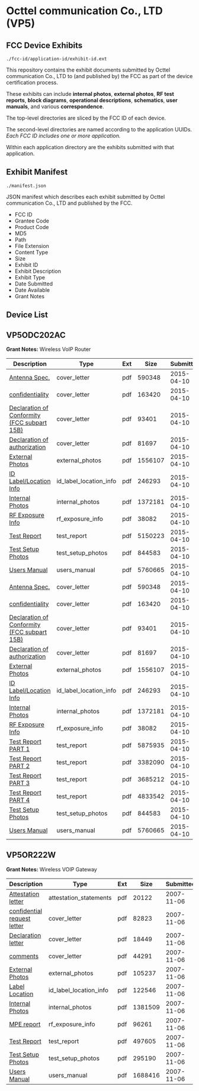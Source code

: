 # Octtel communication Co., LTD (VP5)
## FCC Device Exhibits

```
./fcc-id/application-id/exhibit-id.ext
```

This repository contains the exhibit documents submitted by Octtel communication Co., LTD to (and published by) the FCC as part of the device certification process.

These exhibits can include **internal photos**, **external photos**, **RF test reports**, **block diagrams**, **operational descriptions**, **schematics**, **user manuals**, and various **correspondence**.

The top-level directories are sliced by the FCC ID of each device.

The second-level directories are named according to the application UUIDs. *Each FCC ID includes one or more application.*

Within each application directory are the exhibits submitted with that application. 

## Exhibit Manifest

```
./manifest.json
```

JSON manifest which describes each exhibit submitted by Octtel communication Co., LTD and published by the FCC.

- FCC ID
- Grantee Code
- Product Code
- MD5
- Path
- File Extension
- Content Type
- Size
- Exhibit ID
- Exhibit Description
- Exhibit Type
- Date Submitted
- Date Available
- Grant Notes

## Device List
## VP5ODC202AC
**Grant Notes:** Wireless VoIP Router

| Description | Type | Ext | Size | Submitted | Available |
| ----------- | ---- | --- | ---- | --------- | --------- |
| [Antenna Spec.](VP5ODC202AC/df2622ac68618e065ae2176c2ca1cdff/2580266.pdf) | cover_letter | pdf | 590348 | 2015-04-10 | 2015-04-15 |
| [confidentiality](VP5ODC202AC/df2622ac68618e065ae2176c2ca1cdff/2580285.pdf) | cover_letter | pdf | 163420 | 2015-04-10 | 2015-04-15 |
| [Declaration of Conformity (FCC subpart 15B)](VP5ODC202AC/df2622ac68618e065ae2176c2ca1cdff/2580286.pdf) | cover_letter | pdf | 93401 | 2015-04-10 | 2015-04-15 |
| [Declaration of authorization](VP5ODC202AC/df2622ac68618e065ae2176c2ca1cdff/2580287.pdf) | cover_letter | pdf | 81697 | 2015-04-10 | 2015-04-15 |
| [External Photos](VP5ODC202AC/df2622ac68618e065ae2176c2ca1cdff/2580283.pdf) | external_photos | pdf | 1556107 | 2015-04-10 | 2015-04-15 |
| [ID Label/Location Info](VP5ODC202AC/df2622ac68618e065ae2176c2ca1cdff/2580281.pdf) | id_label_location_info | pdf | 246293 | 2015-04-10 | 2015-04-15 |
| [Internal Photos](VP5ODC202AC/df2622ac68618e065ae2176c2ca1cdff/2580284.pdf) | internal_photos | pdf | 1372181 | 2015-04-10 | 2015-04-15 |
| [RF Exposure Info](VP5ODC202AC/df2622ac68618e065ae2176c2ca1cdff/2580289.pdf) | rf_exposure_info | pdf | 38082 | 2015-04-10 | 2015-04-15 |
| [Test Report](VP5ODC202AC/df2622ac68618e065ae2176c2ca1cdff/2580288.pdf) | test_report | pdf | 5150223 | 2015-04-10 | 2015-04-15 |
| [Test Setup Photos](VP5ODC202AC/df2622ac68618e065ae2176c2ca1cdff/2580282.pdf) | test_setup_photos | pdf | 844583 | 2015-04-10 | 2015-04-15 |
| [Users Manual](VP5ODC202AC/df2622ac68618e065ae2176c2ca1cdff/2580280.pdf) | users_manual | pdf | 5760665 | 2015-04-10 | 2015-04-15 |
| [Antenna Spec.](VP5ODC202AC/839da820cf44afc0a17315809aa709f5/2580266.pdf) | cover_letter | pdf | 590348 | 2015-04-10 | 2015-04-15 |
| [confidentiality](VP5ODC202AC/839da820cf44afc0a17315809aa709f5/2580285.pdf) | cover_letter | pdf | 163420 | 2015-04-10 | 2015-04-15 |
| [Declaration of Conformity (FCC subpart 15B)](VP5ODC202AC/839da820cf44afc0a17315809aa709f5/2580286.pdf) | cover_letter | pdf | 93401 | 2015-04-10 | 2015-04-15 |
| [Declaration of authorization](VP5ODC202AC/839da820cf44afc0a17315809aa709f5/2580287.pdf) | cover_letter | pdf | 81697 | 2015-04-10 | 2015-04-15 |
| [External Photos](VP5ODC202AC/839da820cf44afc0a17315809aa709f5/2580283.pdf) | external_photos | pdf | 1556107 | 2015-04-10 | 2015-04-15 |
| [ID Label/Location Info](VP5ODC202AC/839da820cf44afc0a17315809aa709f5/2580281.pdf) | id_label_location_info | pdf | 246293 | 2015-04-10 | 2015-04-15 |
| [Internal Photos](VP5ODC202AC/839da820cf44afc0a17315809aa709f5/2580284.pdf) | internal_photos | pdf | 1372181 | 2015-04-10 | 2015-04-15 |
| [RF Exposure Info](VP5ODC202AC/839da820cf44afc0a17315809aa709f5/2580289.pdf) | rf_exposure_info | pdf | 38082 | 2015-04-10 | 2015-04-15 |
| [Test Report PART 1](VP5ODC202AC/839da820cf44afc0a17315809aa709f5/2580303.pdf) | test_report | pdf | 5875935 | 2015-04-10 | 2015-04-15 |
| [Test Report PART 2](VP5ODC202AC/839da820cf44afc0a17315809aa709f5/2580304.pdf) | test_report | pdf | 3382090 | 2015-04-10 | 2015-04-15 |
| [Test Report PART 3](VP5ODC202AC/839da820cf44afc0a17315809aa709f5/2580305.pdf) | test_report | pdf | 3685212 | 2015-04-10 | 2015-04-15 |
| [Test Report PART 4](VP5ODC202AC/839da820cf44afc0a17315809aa709f5/2580306.pdf) | test_report | pdf | 4833542 | 2015-04-10 | 2015-04-15 |
| [Test Setup Photos](VP5ODC202AC/839da820cf44afc0a17315809aa709f5/2580282.pdf) | test_setup_photos | pdf | 844583 | 2015-04-10 | 2015-04-15 |
| [Users Manual](VP5ODC202AC/839da820cf44afc0a17315809aa709f5/2580280.pdf) | users_manual | pdf | 5760665 | 2015-04-10 | 2015-04-15 |
## VP5OR222W
**Grant Notes:** Wireless VOIP Gateway

| Description | Type | Ext | Size | Submitted | Available |
| ----------- | ---- | --- | ---- | --------- | --------- |
| [Attestation letter](VP5OR222W/d54ec4edb246737aab9b8cc79fa7289c/864473.pdf) | attestation_statements | pdf | 20122 | 2007-11-06 | 2007-11-07 |
| [confidential request letter](VP5OR222W/d54ec4edb246737aab9b8cc79fa7289c/864474.pdf) | cover_letter | pdf | 82823 | 2007-11-06 | 2007-11-07 |
| [Declaration letter](VP5OR222W/d54ec4edb246737aab9b8cc79fa7289c/864475.pdf) | cover_letter | pdf | 18449 | 2007-11-06 | 2007-11-07 |
| [comments](VP5OR222W/d54ec4edb246737aab9b8cc79fa7289c/864477.pdf) | cover_letter | pdf | 44291 | 2007-11-06 | 2007-11-07 |
| [External Photos](VP5OR222W/d54ec4edb246737aab9b8cc79fa7289c/864471.pdf) | external_photos | pdf | 105237 | 2007-11-06 | 2007-11-07 |
| [Label Location](VP5OR222W/d54ec4edb246737aab9b8cc79fa7289c/864470.pdf) | id_label_location_info | pdf | 122546 | 2007-11-06 | 2007-11-07 |
| [Internal Photos](VP5OR222W/d54ec4edb246737aab9b8cc79fa7289c/864469.pdf) | internal_photos | pdf | 1381509 | 2007-11-06 | 2007-11-07 |
| [MPE report](VP5OR222W/d54ec4edb246737aab9b8cc79fa7289c/864476.pdf) | rf_exposure_info | pdf | 96261 | 2007-11-06 | 2007-11-07 |
| [Test Report](VP5OR222W/d54ec4edb246737aab9b8cc79fa7289c/864466.pdf) | test_report | pdf | 497605 | 2007-11-06 | 2007-11-07 |
| [Test Setup Photos](VP5OR222W/d54ec4edb246737aab9b8cc79fa7289c/864465.pdf) | test_setup_photos | pdf | 295190 | 2007-11-06 | 2007-11-07 |
| [Users Manual](VP5OR222W/d54ec4edb246737aab9b8cc79fa7289c/864464.pdf) | users_manual | pdf | 1688416 | 2007-11-06 | 2007-11-07 |
